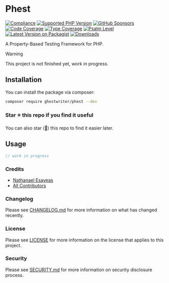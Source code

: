 # Phest

[![Compliance](https://github.com/ghostwriter/phest/actions/workflows/compliance.yml/badge.svg)](https://github.com/ghostwriter/phest/actions/workflows/compliance.yml)
[![Supported PHP Version](https://badgen.net/packagist/php/ghostwriter/phest?color=8892bf)](https://www.php.net/supported-versions)
[![GitHub Sponsors](https://img.shields.io/github/sponsors/ghostwriter?label=Sponsor+@ghostwriter/phest&logo=GitHub+Sponsors)](https://github.com/sponsors/ghostwriter)
[![Code Coverage](https://codecov.io/gh/ghostwriter/phest/branch/main/graph/badge.svg)](https://codecov.io/gh/ghostwriter/phest)
[![Type Coverage](https://shepherd.dev/github/ghostwriter/phest/coverage.svg)](https://shepherd.dev/github/ghostwriter/phest)
[![Psalm Level](https://shepherd.dev/github/ghostwriter/phest/level.svg)](https://psalm.dev/docs/running_psalm/error_levels)
[![Latest Version on Packagist](https://badgen.net/packagist/v/ghostwriter/phest)](https://packagist.org/packages/ghostwriter/phest)
[![Downloads](https://badgen.net/packagist/dt/ghostwriter/phest?color=blue)](https://packagist.org/packages/ghostwriter/phest)

A Property-Based Testing Framework for PHP.

> [!WARNING]
>
> This project is not finished yet, work in progress.

## Installation

You can install the package via composer:

``` bash
composer require ghostwriter/phest --dev
```

### Star ⭐️ this repo if you find it useful

You can also star (🌟) this repo to find it easier later.

## Usage

```php
// work in progress
```

### Credits

- [Nathanael Esayeas](https://github.com/ghostwriter)
- [All Contributors](https://github.com/ghostwriter/phest/contributors)

### Changelog

Please see [CHANGELOG.md](./CHANGELOG.md) for more information on what has changed recently.

### License

Please see [LICENSE](./LICENSE) for more information on the license that applies to this project.

### Security

Please see [SECURITY.md](./SECURITY.md) for more information on security disclosure process.
